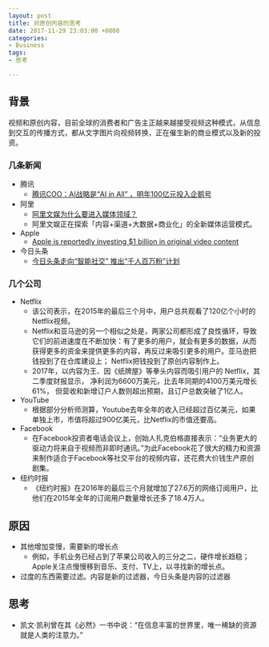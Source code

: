 ```yaml
---
layout: post
title: 对原创内容的思考
date: 2017-11-29 23:03:00 +0800
categories:
- Business
tags:
- 思考

---
```



## 背景

视频和原创内容，目前全球的消费者和广告主正越来越接受视频这种模式，从信息到交互的传播方式，都从文字图片向视频转换，正在催生新的商业模式以及新的投资。


### 几条新闻

- 腾讯
	- [腾讯COO：AI战略是“AI in All” ，明年100亿元投入企鹅号](https://wallstreetcn.com/articles/3039938)
- 阿里
	- [阿里文娱为什么要进入媒体领域？](http://news.pedaily.cn/201703/20170323410499.shtml)
	- 阿里文娱正在探索「内容+渠道+大数据+商业化」的全新媒体运营模式。
- Apple
	- [Apple is reportedly investing $1 billion in original video content](https://www.theverge.com/2017/8/16/16155600/apple-original-tv-content-1-billion-investment)
- 今日头条
	- [今日头条走向“智能社交” 推出“千人百万粉”计划](http://tech.huanqiu.com/domestic/2017-11/11394149.html)

### 几个公司

- Netflix
	- 该公司表示，在2015年的最后三个月中，用户总共观看了120亿个小时的Netflix视频。
	- Netflix和亚马逊的另一个相似之处是，两家公司都形成了良性循环，导致它们的前进速度在不断加快：有了更多的用户，就会有更多的数据，从而获得更多的资金来提供更多的内容，再反过来吸引更多的用户。亚马逊把钱投到了在仓库建设上； Netflix把钱投到了原创内容制作上。
	- 2017年，以内容为王、因《纸牌屋》等拳头内容而吸引用户的 Netflix，其二季度财报显示， 净利润为6600万美元，比去年同期的4100万美元增长61%， 但营收和新增订户人数则超出预期，且订户总数突破了1亿人。
- YouTube
	- 根据部分分析师测算，Youtube去年全年的收入已经超过百亿美元，如果单独上市，市值将超过900亿美元，比Netflix的市值还要高。
- Facebook
	- 在Facebook投资者电话会议上，创始人扎克伯格直接表示：“业务更大的驱动力将来自于视频而非即时通讯。”为此Facebook花了很大的精力和资源来制作适合于Facebook等社交平台的视频内容，还花费大价钱生产原创剧集。
- 纽约时报
	- 《纽约时报》在2016年的最后三个月就增加了27.6万的网络订阅用户，比他们在2015年全年的订阅用户数量增长还多了18.4万人。

## 原因

- 其他增加变慢，需要新的增长点
	- 例如，手机业务已经占到了苹果公司收入的三分之二，硬件增长趋稳；Apple关注点慢慢移到音乐、支付、TV上，以寻找新的增长点。
- 过度的东西需要过滤。内容是新的过滤器，今日头条是内容的过滤器

## 思考

- 凯文·凯利曾在其《必然》一书中说：“在信息丰富的世界里，唯一稀缺的资源就是人类的注意力。”